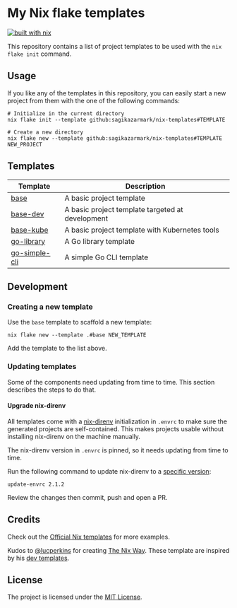 # My Nix flake templates

[![built with nix](https://builtwithnix.org/badge.svg)](https://builtwithnix.org)

This repository contains a list of project templates to be used with the `nix flake init` command.


## Usage

If you like any of the templates in this repository,
you can easily start a new project from them with the one of the following commands:

```shell
# Initialize in the current directory
nix flake init --template github:sagikazarmark/nix-templates#TEMPLATE

# Create a new directory
nix flake new --template github:sagikazarmark/nix-templates#TEMPLATE NEW_PROJECT
```


## Templates

| Template                         | Description                                      |
|----------------------------------|--------------------------------------------------|
| [base](./base)                   | A basic project template                         |
| [base-dev](./base-dev)           | A basic project template targeted at development |
| [base-kube](./base-kube)         | A basic project template with Kubernetes tools   |
| [go-library](./go-library)       | A Go library template                            |
| [go-simple-cli](./go-simple-cli) | A simple Go CLI template                         |


## Development

### Creating a new template

Use the `base` template to scaffold a new template:

```shell
nix flake new --template .#base NEW_TEMPLATE
```

Add the template to the list above.

### Updating templates

Some of the components need updating from time to time.
This section describes the steps to do that.

#### Upgrade nix-direnv

All templates come with a [nix-direnv](https://github.com/nix-community/nix-direnv) initialization in `.envrc` to make sure the generated projects are self-contained.
This makes projects usable without installing nix-direnv on the machine manually.

The nix-direnv version in `.envrc` is pinned, so it needs updating from time to time.

Run the following command to update nix-direnv to a [specific version](https://github.com/nix-community/nix-direnv/releases):

```shell
update-envrc 2.1.2
```

Review the changes then commit, push and open a PR.


## Credits

Check out the [Official Nix templates](https://github.com/NixOS/templates) for more examples.

Kudos to [@lucperkins](https://github.com/lucperkins) for creating [The Nix Way](https://github.com/the-nix-way).
These template are inspired by his [dev templates](https://github.com/the-nix-way/dev-templates).


## License

The project is licensed under the [MIT License](LICENSE).
